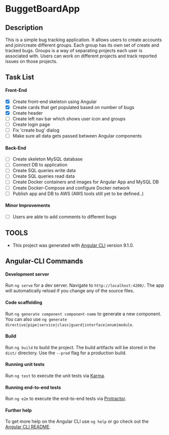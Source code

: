 # BuggetBoardApp

## Description

This is a simple bug tracking application. It allows users to create accounts and join/create different groups. Each group has its own set of create and tracked bugs. Groups is a way of separating projects each user is associated with. Users can work on different projects and track reported issues on those projects.

## Task List

#### Front-End
- [x] Create front-end skeleton using Angular
- [x] Create cards that get populated based on number of bugs
- [x] Create header
- [ ] Create left nav bar which shows user icon and groups
- [ ] Create login page
- [ ] Fix 'create bug' dialog
- [ ] Make sure all data gets passed between Angular components

#### Back-End
- [ ] Create skeleton MySQL database
- [ ] Connect DB to application
- [ ] Create SQL queries write data
- [ ] Create SQL queries read data
- [ ] Create Docker containers and images for Angular App and MySQL DB
- [ ] Create Docker-Compose and configure Docker network
- [ ] Publish app and DB to AWS (AWS tools still yet to be defined..)

#### Minor Improvements
- [ ] Users are able to add comments to different bugs

## TOOLS

- This project was generated with [Angular CLI](https://github.com/angular/angular-cli) version 9.1.0.

## Angular-CLI Commands

#### Development server

Run `ng serve` for a dev server. Navigate to `http://localhost:4200/`. The app will automatically reload if you change any of the source files.

#### Code scaffolding

Run `ng generate component component-name` to generate a new component. You can also use `ng generate directive|pipe|service|class|guard|interface|enum|module`.

#### Build

Run `ng build` to build the project. The build artifacts will be stored in the `dist/` directory. Use the `--prod` flag for a production build.

#### Running unit tests

Run `ng test` to execute the unit tests via [Karma](https://karma-runner.github.io).

#### Running end-to-end tests

Run `ng e2e` to execute the end-to-end tests via [Protractor](http://www.protractortest.org/).

#### Further help

To get more help on the Angular CLI use `ng help` or go check out the [Angular CLI README](https://github.com/angular/angular-cli/blob/master/README.md).
